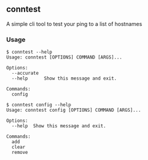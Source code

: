 ## conntest

A simple cli tool to test your ping to a list of hostnames

### Usage

```shell
$ conntest --help
Usage: conntest [OPTIONS] COMMAND [ARGS]...

Options:
  --accurate
  --help      Show this message and exit.

Commands:
  config

$ conntest config --help
Usage: conntest config [OPTIONS] COMMAND [ARGS]...

Options:
  --help  Show this message and exit.

Commands:
  add
  clear
  remove
```